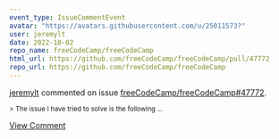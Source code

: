```yaml
---
event_type: IssueCommentEvent
avatar: "https://avatars.githubusercontent.com/u/25011573?"
user: jeremylt
date: 2022-10-02
repo_name: freeCodeCamp/freeCodeCamp
html_url: https://github.com/freeCodeCamp/freeCodeCamp/pull/47772
repo_url: https://github.com/freeCodeCamp/freeCodeCamp
---
```


<a href='https://github.com/jeremylt' target='_blank'>jeremylt</a> commented on issue <a href='https://github.com/freeCodeCamp/freeCodeCamp/pull/47772' target='_blank'>freeCodeCamp/freeCodeCamp#47772</a>.

<small>> The issue I have tried to solve is the following...</small>

<a href='https://github.com/freeCodeCamp/freeCodeCamp/pull/47772' target='_blank'>View Comment</a>